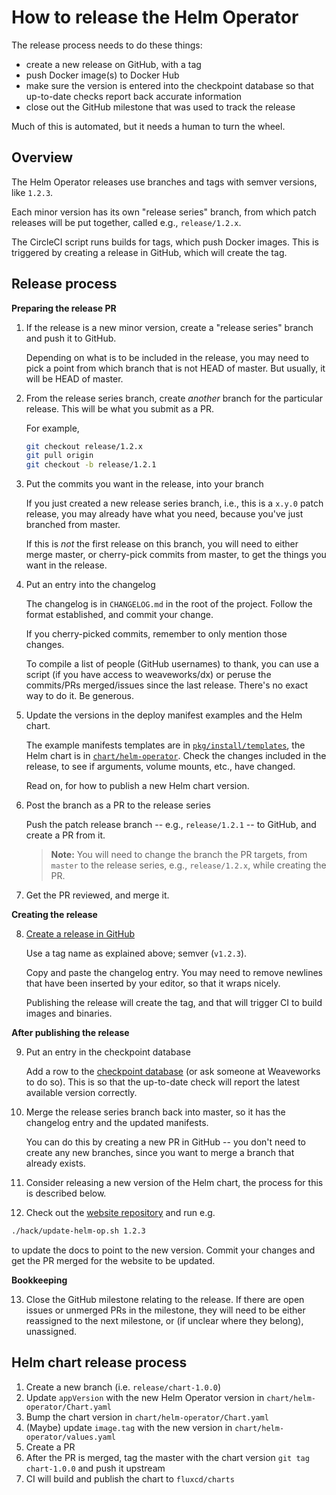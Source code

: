 # How to release the Helm Operator

The release process needs to do these things:

 - create a new release on GitHub, with a tag
 - push Docker image(s) to Docker Hub
 - make sure the version is entered into the checkpoint database so that up-to-date checks report back accurate information
 - close out the GitHub milestone that was used to track the release

Much of this is automated, but it needs a human to turn the wheel.

## Overview

The Helm Operator releases use branches and tags with semver versions, like `1.2.3`.

Each minor version has its own "release series" branch, from which patch releases will be put together, called e.g., `release/1.2.x`.

The CircleCI script runs builds for tags, which push Docker images. This is triggered by creating a release in GitHub, which will create the tag.

## Release process

**Preparing the release PR**

1. If the release is a new minor version, create a "release series" branch and push it to GitHub.

    Depending on what is to be included in the release, you may need to pick a point from which branch that is not HEAD of master. But usually, it will be HEAD of master.

2. From the release series branch, create _another_ branch for the particular release. This will be what you submit as a PR.

    For example,

    ```sh
    git checkout release/1.2.x
    git pull origin
    git checkout -b release/1.2.1
    ```

3. Put the commits you want in the release, into your branch

    If you just created a new release series branch, i.e., this is a `x.y.0` patch release, you may already have what you need, because you've just branched from master.

    If this is _not_ the first release on this branch, you will need to either merge master, or cherry-pick commits from master, to get the things you want in the release.

4. Put an entry into the changelog

    The changelog is in `CHANGELOG.md` in the root of the project. Follow the format established, and commit your
change.

    If you cherry-picked commits, remember to only mention those changes.

    To compile a list of people (GitHub usernames) to thank, you can use a script (if you have access to weaveworks/dx) or peruse the commits/PRs merged/issues since the last release. There's no exact way to do it. Be generous.

5. Update the versions in the deploy manifest examples and the Helm chart.

    The example manifests templates are in [`pkg/install/templates`](./../pkg/install/templates/), the Helm chart is in [`chart/helm-operator`](./../chart/helm-operator). Check the changes included in the release, to see if arguments, volume mounts, etc., have changed.

    Read on, for how to publish a new Helm chart version.

6. Post the branch as a PR to the release series

    Push the patch release branch -- e.g., `release/1.2.1` -- to GitHub, and create a PR from it.

    > **Note:** You will need to change the branch the PR targets, from `master` to the release series, e.g., `release/1.2.x`, while creating the PR.

7. Get the PR reviewed, and merge it.

**Creating the release**

8. [Create a release in GitHub](https://github.com/fluxcd/helm-operator/releases/new)

    Use a tag name as explained above; semver (`v1.2.3`).

    Copy and paste the changelog entry. You may need to remove newlines that have been inserted by your editor, so that it wraps nicely.

    Publishing the release will create the tag, and that will trigger CI to build images and binaries.

**After publishing the release**

9. Put an entry in the checkpoint database

    Add a row to the [checkpoint database](https://checkpoint-api.weave.works/admin) (or ask someone at Weaveworks to do so). This is so that the up-to-date check will report the latest available version correctly.

10. Merge the release series branch back into master, so it has the changelog entry and the updated manifests.

    You can do this by creating a new PR in GitHub -- you don't need to create any new branches, since you want to merge a branch that already exists.
    
11. Consider releasing a new version of the Helm chart, the process for this is described below.

12. Check out the [website repository](https://github.com/fluxcd/website) and run e.g.

```sh
./hack/update-helm-op.sh 1.2.3
```

to update the docs to point to the new version. Commit your changes and get the PR merged for the website to be updated.

**Bookkeeping**

13. Close the GitHub milestone relating to the release. If there are open issues or unmerged PRs in the milestone, they will need to be either reassigned to the next milestone, or (if unclear where they belong), unassigned.

## Helm chart release process

1. Create a new branch (i.e. `release/chart-1.0.0`)
2. Update `appVersion` with the new Helm Operator version in `chart/helm-operator/Chart.yaml`
3. Bump the chart version in `chart/helm-operator/Chart.yaml`
4. (Maybe) update `image.tag` with the new version in `chart/helm-operator/values.yaml`
6. Create a PR
7. After the PR is merged, tag the master with the chart version `git tag chart-1.0.0` and push it upstream
8. CI will build and publish the chart to `fluxcd/charts`
